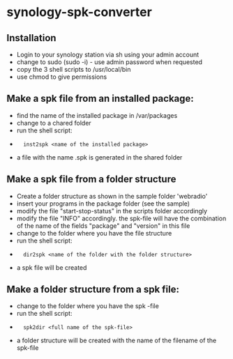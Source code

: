 # synology-spk-converter
##	Installation
-	Login to your synology station via sh using your admin account
-	change to sudo (sudo -i) - use admin password when requested
-	copy the 3 shell scripts to /usr/local/bin
-	use chmod to give permissions

##	Make a spk file from an installed package:
-	find the name of the installed package in /var/packages
-	change to a chared folder
-	run the shell script:
-		inst2spk <name of the installed package>
-	a file with the name <name of the installed package>.spk is generated in the shared folder

##	Make a spk file from a folder structure
-	Create a folder structure as shown in the sample folder 'webradio'
-	insert your programs in the package folder (see the sample)
-	modify the file "start-stop-status" in the scripts folder accordingly
-	modify the file "INFO" accordingly. the spk-file will have the combination of the name of the fields "package" and "version" in this file
-	change to the folder where you have the file structure
-	run the shell script:
-		dir2spk <name of the folder with the folder structure>
-	a spk file will be created

##	Make a folder structure from a spk file:
-	change to the folder where you have the spk -file
-	run the shell script:
-		spk2dir <full name of the spk-file>
-	a folder structure will be created with the name of the filename of the spk-file
